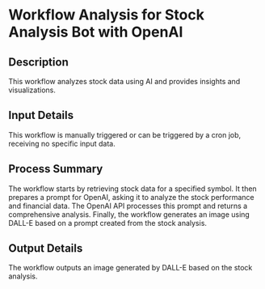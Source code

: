 # Workflow Analysis for Stock Analysis Bot with OpenAI

## Description
This workflow analyzes stock data using AI and provides insights and visualizations.

## Input Details
This workflow is manually triggered or can be triggered by a cron job, receiving no specific input data.

## Process Summary
The workflow starts by retrieving stock data for a specified symbol. It then prepares a prompt for OpenAI, asking it to analyze the stock performance and financial data. The OpenAI API processes this prompt and returns a comprehensive analysis. Finally, the workflow generates an image using DALL-E based on a prompt created from the stock analysis.

## Output Details
The workflow outputs an image generated by DALL-E based on the stock analysis.
